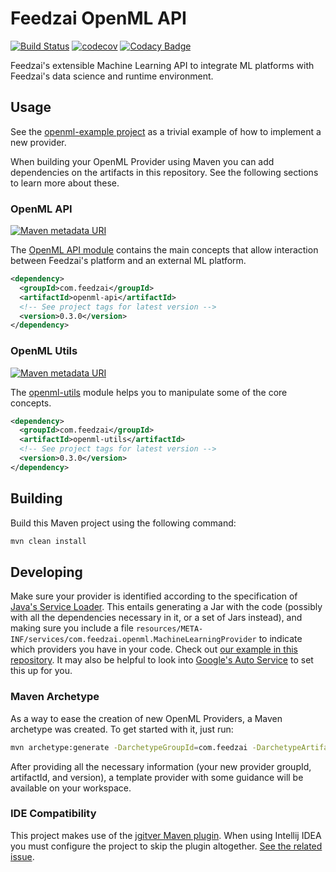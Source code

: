 # Feedzai OpenML API
[![Build Status](https://travis-ci.com/feedzai/feedzai-openml.svg?branch=master)](https://travis-ci.com/feedzai/feedzai-openml)
[![codecov](https://codecov.io/gh/feedzai/feedzai-openml/branch/master/graph/badge.svg)](https://codecov.io/gh/feedzai/feedzai-openml)
[![Codacy Badge](https://api.codacy.com/project/badge/Grade/052dc81a4434474da9a4f048c40a52eb?branch=master)](https://www.codacy.com/app/feedzai/feedzai-openml?utm_source=github.com&amp;utm_medium=referral&amp;utm_content=feedzai/feedzai-openml&amp;utm_campaign=Badge_Grade)

Feedzai's extensible Machine Learning API to integrate ML platforms with Feedzai's data science and runtime environment.

## Usage
See the [openml-example project](https://github.com/feedzai/feedzai-openml/tree/master/openml-example) as a trivial example of how to implement a new provider.

When building your OpenML Provider using Maven you can add dependencies on the artifacts in this repository. See the following sections to learn more about these.

### OpenML API
[![Maven metadata URI](https://img.shields.io/maven-metadata/v/http/central.maven.org/maven2/com/feedzai/openml-api/maven-metadata.xml.svg)](https://mvnrepository.com/artifact/com.feedzai/openml-api)

The [OpenML API module](https://github.com/feedzai/feedzai-openml/tree/master/openml-api) contains the main concepts that allow interaction between Feedzai's platform and an external ML platform.

```xml
<dependency>
  <groupId>com.feedzai</groupId>
  <artifactId>openml-api</artifactId>
  <!-- See project tags for latest version -->
  <version>0.3.0</version>
</dependency>
```

### OpenML Utils
[![Maven metadata URI](https://img.shields.io/maven-metadata/v/http/central.maven.org/maven2/com/feedzai/openml-utils/maven-metadata.xml.svg)](https://mvnrepository.com/artifact/com.feedzai/openml-utils)

The [openml-utils](https://github.com/feedzai/feedzai-openml/tree/master/openml-example) module helps you to manipulate some of the core concepts.

```xml
<dependency>
  <groupId>com.feedzai</groupId>
  <artifactId>openml-utils</artifactId>
  <!-- See project tags for latest version -->
  <version>0.3.0</version>
</dependency>
```

## Building
Build this Maven project using the following command:
```bash
mvn clean install
```


## Developing

Make sure your provider is identified according to the specification of [Java's Service Loader](https://docs.oracle.com/javase/9/docs/api/java/util/ServiceLoader.html). This entails generating a Jar with the code (possibly with all the dependencies necessary in it, or a set of Jars instead), and making sure you include a file `resources/META-INF/services/com.feedzai.openml.MachineLearningProvider` to indicate which providers you have in your code. Check out [our example in this repository](https://github.com/feedzai/feedzai-openml/blob/master/openml-example/src/main/resources/META-INF/services/com.feedzai.mlapi.provider.MachineLearningProvider). It may also be helpful to look into [Google's Auto Service](https://github.com/google/auto/tree/master/service) to set this up for you.

### Maven Archetype

As a way to ease the creation of new OpenML Providers, a Maven archetype was created. To get started with it, just run:

```bash
mvn archetype:generate -DarchetypeGroupId=com.feedzai -DarchetypeArtifactId=openml-provider-archetype -DarchetypeVersion=<version>
```

After providing all the necessary information (your new provider groupId, artifactId, and version), a template provider with some guidance will be available on your workspace.

### IDE Compatibility

This project makes use of the [jgitver Maven plugin](https://github.com/jgitver/jgitver). When using Intellij IDEA you
must configure the project to skip the plugin altogether. [See the related issue](https://github.com/jgitver/jgitver-maven-plugin/wiki/Intellij-IDEA-configuration).
